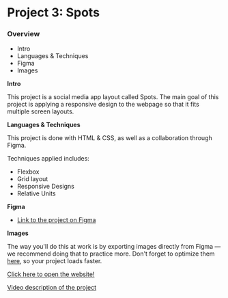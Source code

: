 # Project 3: Spots

### Overview

-   Intro
-   Languages & Techniques
-   Figma
-   Images

**Intro**

This project is a social media app layout called Spots. The main goal of this project is applying a responsive design to the webpage
so that it fits multiple screen layouts.

**Languages & Techniques**

This project is done with HTML & CSS, as well as a collaboration through Figma.

Techniques applied includes:

-   Flexbox
-   Grid layout
-   Responsive Designs
-   Relative Units

**Figma**

-   [Link to the project on Figma](https://www.figma.com/file/BBNm2bC3lj8QQMHlnqRsga/Sprint-3-Project-%E2%80%94-Spots?type=design&node-id=2%3A60&mode=design&t=afgNFybdorZO6cQo-1)

**Images**

The way you'll do this at work is by exporting images directly from Figma — we recommend doing that to practice more. Don't forget to optimize them [here](https://tinypng.com/), so your project loads faster.

[Click here to open the website!](https://reondaze-a.github.io/se_project_spots/)

[Video description of the project](https://drive.google.com/file/d/1tSJYw57G9SB7v26zIrl1sr2xu90qMuGv/view?usp=sharing)
